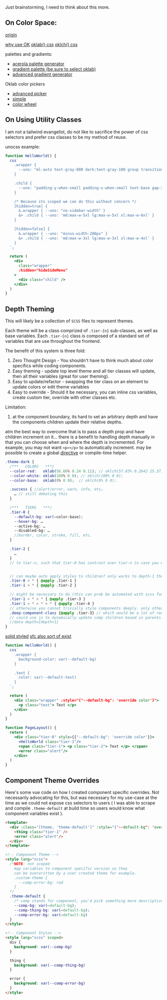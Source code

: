 Just brainstorming, I need to think about this more. 



## On Color Space:

[origin](https://bottosson.github.io/)

[why use OK](https://evilmartians.com/chronicles/oklch-in-css-why-quit-rgb-hsl)
[oklab() css](https://developer.mozilla.org/en-US/docs/Web/CSS/color_value/oklab)
[oklch() css](https://developer.mozilla.org/en-US/docs/Web/CSS/color_value/oklch)

palettes and gradients:
- [acerola palette generator](https://acerola.gg/colors.html)
- [gradient palette (be sure to select oklab)](https://colordesigner.io/gradient-generator)
- [advanced gradient generator](https://gradient.style/)

Oklab color pickers
- [advanced picker](https://oklch.com/)
- [simple](https://ok-color-picker.netlify.app/)
- [color wheel](https://observablehq.com/@shan/oklab-color-wheel)



## On Using Utility Classes

I am not a tailwind evangelist, do not like to sacrifice the power of css selectors and prefer css classes to be my method of reuse.

unocss example:
```jsx
function HelloWorld() {
  css`
    .wrapper {
      --uno: "ml-auto text-gray-800 dark:text-gray-100 group transition-all ease-in-out duration-500";
    }

    .child {
      --uno: "padding-y-when-small padding-x-when-small text-base gap-3 md:gap-6 m-auto p-4 md:py-3 flex transition-all ease-in-out duration-500"
    }

    /* Because its scoped we can do this without concern */
    [hidden=true] {
      &.wrapper { --uno: "no-sidebar-width" }
      &> .child { --uno: 'md:max-w-5xl lg:max-w-5xl xl:max-w-6xl' }
    }

    [hidden=false] {
      &.wrapper { --uno: "minus-width-280px" }
      &> .child { --uno: 'md:max-w-3xl lg:max-w-3xl xl:max-w-4xl' }
    }
  `;

  return (
    <div
      class="wrapper"
      :hidden="hideSideMenu"
    >
      <div class="child" />
    </div>
  )
}
```


## Depth Theming

This will likely be a collection of `SCSS` files to represent themes.

Each theme will be a class comprized of `.tier-{n}` sub-classes, as well as base variables.
Each `.tier-{n}` class is composed of a standard set of variables that are use throughout the frontend.

The benefit of this system is three fold:
1. Zero Thought Design - You shouldn't have to think much about color specifics while coding components.
2. Easy theming - update top level theme and all tier classes will update, then all their variables (great for user theming).
3. Easy to update/refactor - swapping the tier class on an element to update colors or edit theme variables
4. Easy to override - Should it be necessary, you can inline css variables, create custom tier, override with other classes etc.

Limitation:
1. at the component boundary, its hard to set an arbitrary depth and have the components children update their relative depths.

atm the best way to overcome that is to pass a depth prop and have children increment on it...
there is a benefit to handling depth manually in that you can choose when and where the depth is incremented.
For example, you may not want `<p></p>` to automatically increment.
may be possible to create a global [directive](https://docs.solidjs.com/references/api-reference/special-jsx-attributes/use_) or compile-time helper.

```scss
.theme-dark {
  /***   COLORS   ***/
  --color-red:   oklab(56.66% 0.24 0.11); // oklch(57.83% 0.2642 25.37)
  --color-white: oklab(100% 0 0); // oklch(100% 0 0);
  --color-base:  oklab(0% 0 0);  // oklch(0% 0 0);

  .success { //alert/error, warn, info, etc…
    … // still debating this
  }

  /***   TIERS   ***/
  .tier-0 {
    --default-bg: var(—color-base);
    --hover-bg: …
    --active-bg: …
    --disabled-bg: …
    //border, color, stroke, fill, etc.
  }

  .tier-2 {
    …
  }
  // to tier-n, such that tier-0 has contrast over tier-n in case you want to cycle depths via mod n


  // can maybe auto apply styles to children? only works to depth-1 tho as it is implicit...
  .tier-0 > * { @apply .tier-1 }
  .tier-1 > * { @apply .tier-2 }

  // might be necessary to do (this can prob be automated with scss functions):
  .tier-1 > * > * { @apply .tier-3 }
  .tier-1 > * > * > * { @apply .tier-4 }
  // otherwise you cannot trivially style components deeply. only other way is @apply scss
  .deep-component-class {@apply .tier-3} // which would be a lot of redundant code
  // could use js to dynamically update comp children based in parents given depth
  //data-depth={depth+1}
}
```

[solid styled](https://github.com/lxsmnsyc/solid-styled)
[sfc also sort of exist](https://github.com/lxsmnsyc/solid-sfc/blob/main/examples/counter/src/App.solid.tsx)
```jsx
function HelloWorld() {
  css`
    .wrapper {
      background-color: var(--default-bg)
    }

    .text {
      color: var(--default-text)
    }
  `;

  return (
    <div class="wrapper" :style="{"--default-bg": 'override color'}">
      <p class="text"> Text </p>
    </div>
  )
}

function PageLayout() {
  return (
    <div class="tier-0" style={{"--default-bg": 'override color'}}>
      <HelloWorld class="tier-1"/>
      <span class="tier-1"> <p class="tier-2"> Text </p> </span>
      <error class="alert"/>
    </div>
  )
}
```


## Component Theme Overrides

Here's some vue code on how I created component specific overrides. 
Not necessarily advocating for this, but was necessary for my use-case at the time
as we could not expose css selectors to users 
(
  I was able to scrape and compile `.theme-default` at build time
  so users would know what component variables exist
).
```html
<template>
  <div :class="[theme, 'theme-default']" :style="{"--default-bg": 'override color'}">
    <thing class="tier-1" />
    <error class="alert"/>
  </div>
</template>

<!-- Component Theme -->
<style lang="scss">
  /*NOTE: not scoped
    map variables to component specific version so they 
    can be overwritten by a user created theme for example.
    .custom-theme {
      --comp-error-bg: red
    }
  */
  .theme-default {
    /* comp stands for component, you'd pick something more descriptive */
    --comp-bg: var(—default-bg);
    --comp-thing-bg: var(—default-bg);
    --comp-error-bg: var(—default-bg)
  }
</style>

<!-- Component Styles -->
<style lang="scss" scoped>
  div {
    background: var(--comp-bg)
  }

  thing {
    background: var(--comp-thing-bg)
  }

  error {
    background: var(--comp-error-bg)
  }
</style>
```